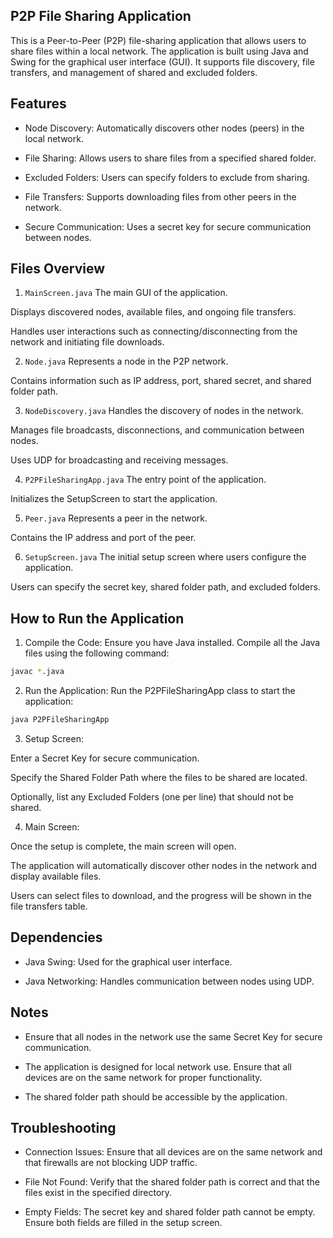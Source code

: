 ## P2P File Sharing Application
This is a Peer-to-Peer (P2P) file-sharing application that allows users to share files within a local network. The application is built using Java and Swing for the graphical user interface (GUI). It supports file discovery, file transfers, and management of shared and excluded folders.

## Features
- Node Discovery: Automatically discovers other nodes (peers) in the local network.

- File Sharing: Allows users to share files from a specified shared folder.

- Excluded Folders: Users can specify folders to exclude from sharing.

- File Transfers: Supports downloading files from other peers in the network.

- Secure Communication: Uses a secret key for secure communication between nodes.

## Files Overview
1. `MainScreen.java`
The main GUI of the application.

Displays discovered nodes, available files, and ongoing file transfers.

Handles user interactions such as connecting/disconnecting from the network and initiating file downloads.

2. `Node.java`
Represents a node in the P2P network.

Contains information such as IP address, port, shared secret, and shared folder path.

3. `NodeDiscovery.java`
Handles the discovery of nodes in the network.

Manages file broadcasts, disconnections, and communication between nodes.

Uses UDP for broadcasting and receiving messages.

4. `P2PFileSharingApp.java`
The entry point of the application.

Initializes the SetupScreen to start the application.

5. `Peer.java`
Represents a peer in the network.

Contains the IP address and port of the peer.

6. `SetupScreen.java`
The initial setup screen where users configure the application.

Users can specify the secret key, shared folder path, and excluded folders.

## How to Run the Application
1. Compile the Code: Ensure you have Java installed. Compile all the Java files using the following command:

```bash
javac *.java
```
2. Run the Application: Run the P2PFileSharingApp class to start the application:

```bash
java P2PFileSharingApp
```
3. Setup Screen:

Enter a Secret Key for secure communication.

Specify the Shared Folder Path where the files to be shared are located.

Optionally, list any Excluded Folders (one per line) that should not be shared.

4. Main Screen:

Once the setup is complete, the main screen will open.

The application will automatically discover other nodes in the network and display available files.

Users can select files to download, and the progress will be shown in the file transfers table.

## Dependencies
- Java Swing: Used for the graphical user interface.

- Java Networking: Handles communication between nodes using UDP.

## Notes
- Ensure that all nodes in the network use the same Secret Key for secure communication.

- The application is designed for local network use. Ensure that all devices are on the same network for proper functionality.

- The shared folder path should be accessible by the application.

## Troubleshooting
- Connection Issues: Ensure that all devices are on the same network and that firewalls are not blocking UDP traffic.

- File Not Found: Verify that the shared folder path is correct and that the files exist in the specified directory.

- Empty Fields: The secret key and shared folder path cannot be empty. Ensure both fields are filled in the setup screen.

